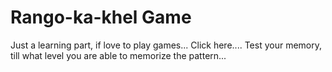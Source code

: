 # Rango-ka-khel Game

Just a learning part, if love to play games...
Click here.... 
Test your memory, till what level you are able to memorize the pattern...
